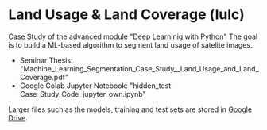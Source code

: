 # Land Usage & Land Coverage (lulc)
Case Study of the advanced module "Deep Learninig with Python"
The goal is to build a ML-based algorithm to segment land usage of satelite images. 

- Seminar Thesis: "Machine_Learning_Segmentation_Case_Study__Land_Usage_and_Land_Coverage.pdf"
- Google Colab Jupyter Notebook: "hidden_test Case_Study_Code_jupyter_own.ipynb"

Larger files such as the models, training and test sets are stored in [Google Drive](https://drive.google.com/drive/folders/1DPnwliYTK3MaKGtkBYlEPg0e3eM9HWmd?usp=sharing).
